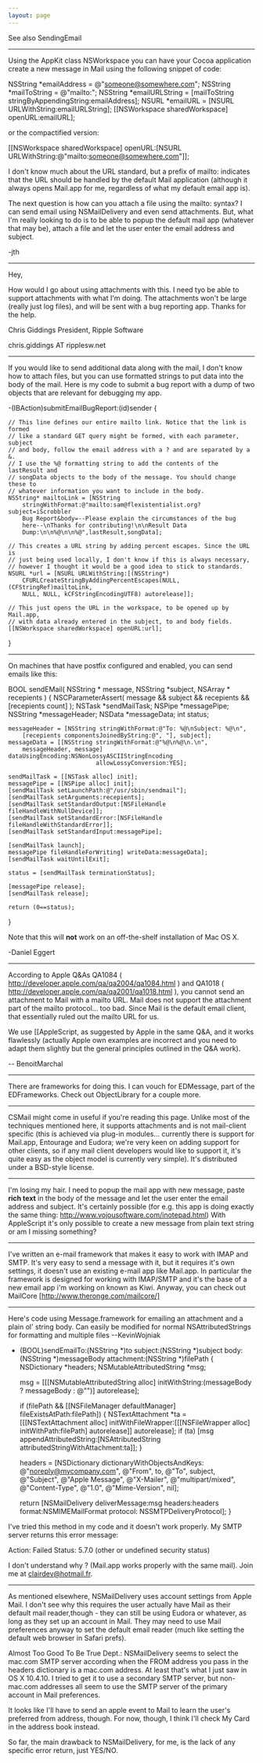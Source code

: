 ```yaml
---
layout: page
---
```


See also SendingEmail

----

Using the AppKit class NSWorkspace you can have your Cocoa application create a new message in Mail using the following snippet of code:

    

NSString *emailAddress = @"someone@somewhere.com";
NSString *mailToString = @"mailto:";
NSString *emailURLString = [mailToString stringByAppendingString:emailAddress];
NSURL *emailURL = [NSURL URLWithString:emailURLString];
[[NSWorkspace sharedWorkspace] openURL:emailURL];



or the compactified version:

    

[[NSWorkspace sharedWorkspace] openURL:[NSURL URLWithString:@"mailto:someone@somewhere.com"]];



I don't know much about the URL standard, but a prefix of mailto: indicates that the URL should be handled by the default Mail application (although it always opens Mail.app for me, regardless of what my default email app is).  



The next question is how can you attach a file using the mailto: syntax? I can send email using NSMailDelivery and even send attachments. But, what I'm really looking to do is to be able to popup the default mail app (whatever that may be), attach a file and let the user enter the email address and subject. 

-jth

----
Hey,

How would I go about using attachments with this.  I need tyo be able to support attachments with what I'm doing.  The attachments won't be large (really just log files), and will be sent with a bug reporting app.  Thanks for the help.

Chris Giddings
President, Ripple Software


chris.giddings AT ripplesw.net

----

If you would like to send additional data along with the mail, I don't know how to attach files, but you can use formatted strings to put data into the body of the mail. Here is my code to submit a bug report with a dump of two objects that are relevant for debugging my app.

    

-(IBAction)submitEmailBugReport:(id)sender
{

    // This line defines our entire mailto link. Notice that the link is formed
    // like a standard GET query might be formed, with each parameter, subject
    // and body, follow the email address with a ? and are separated by a &.
    // I use the %@ formatting string to add the contents of the lastResult and
    // songData objects to the body of the message. You should change these to
    // whatever information you want to include in the body.
    NSString* mailtoLink = [NSString
        stringWithFormat:@"mailto:sam@flexistentialist.org?subject=iScrobbler
        Bug Report&body=--Please explain the circumstances of the bug
        here--\nThanks for contributing!\n\nResult Data
        Dump:\n\n%@\n\n%@",lastResult,songData];
    
    // This creates a URL string by adding percent escapes. Since the URL is
    // just being used locally, I don't know if this is always necessary,
    // however I thought it would be a good idea to stick to standards.
    NSURL *url = [NSURL URLWithString:[(NSString*)
        CFURLCreateStringByAddingPercentEscapes(NULL, (CFStringRef)mailtoLink,
        NULL, NULL, kCFStringEncodingUTF8) autorelease]];

    // This just opens the URL in the workspace, to be opened up by Mail.app,
    // with data already entered in the subject, to and body fields.
    [[NSWorkspace sharedWorkspace] openURL:url];

}



----

On machines that have postfix configured and enabled, you can send emails like this:

    
BOOL sendEMail( NSString * message, NSString *subject, NSArray * recepients )
{
	NSCParameterAssert( message && subject && recepients && [recepients count] );
	NSTask *sendMailTask;
	NSPipe *messagePipe;
	NSString *messageHeader;
	NSData *messageData;
	int status;
	
	messageHeader = [NSString stringWithFormat:@"To: %@\nSubject: %@\n",
		[recepients componentsJoinedByString:@", "], subject];
	messageData = [[NSString stringWithFormat:@"%@\n%@\n.\n",
		messageHeader, message] dataUsingEncoding:NSNonLossyASCIIStringEncoding
							 allowLossyConversion:YES];
	
	sendMailTask = [[NSTask alloc] init];
	messagePipe = [[NSPipe alloc] init];
	[sendMailTask setLaunchPath:@"/usr/sbin/sendmail"];
	[sendMailTask setArguments:recepients];
	[sendMailTask setStandardOutput:[NSFileHandle fileHandleWithNullDevice]];
	[sendMailTask setStandardError:[NSFileHandle fileHandleWithStandardError]];
	[sendMailTask setStandardInput:messagePipe];
	
	[sendMailTask launch];
	messagePipe fileHandleForWriting] writeData:messageData];
	[sendMailTask waitUntilExit];
	
	status = [sendMailTask terminationStatus];
	
	[messagePipe release];
	[sendMailTask release];
	
	return (0==status);
}


Note that this will **not** work on an off-the-shelf installation of Mac OS X.

-Daniel Eggert

----

According to Apple Q&As QA1084 ( http://developer.apple.com/qa/qa2004/qa1084.html ) and QA1018 ( http://developer.apple.com/qa/qa2001/qa1018.html ), you cannot send an attachment to Mail with a mailto URL. Mail does not support the attachment part of the mailto protocol... too bad.
Since Mail is the default email client, that essentially ruled out the mailto URL for us.

We use [[AppleScript, as suggested by Apple in the same Q&A, and it works flawlessly (actually Apple own examples are incorrect and you need to adapt them slightly but the general principles outlined in the Q&A work).

-- BenoitMarchal

----

There are frameworks for doing this. I can vouch for EDMessage, part of the EDFrameworks. Check out ObjectLibrary for a couple more.

----

CSMail might come in useful if you're reading this page. Unlike most of the techniques mentioned here, it supports attachments and is not mail-client specific (this is achieved via plug-in modules... currently there is support for Mail.app, Entourage and Eudora; we're very keen on adding support for other clients, so if any mail client developers would like to support it, it's quite easy as the object model is currently very simple). It's distributed under a BSD-style license.

----

I'm losing my hair. I need to popup the mail app with new message, paste **rich text** in the body of the message and let the user enter the email address and subject. It's certainly possible (for e.g. this app is doing exactly the same thing: http://www.vojousoftware.com/inotepad.html)
With AppleScript it's only possible to create a new message from plain text string or am I missing something?

----

I've written an e-mail framework that makes it easy to work with IMAP and SMTP. It's very easy to send a message with it, but it requires it's own settings, it doesn't use an existing e-mail app like Mail.app. In particular the framework is designed for working with IMAP/SMTP and it's the base of a new email app i'm working on known as Kiwi. Anyway, you can check out MailCore [http://www.theronge.com/mailcore/]

----

Here's code using Message.framework for emailing an attachment and a plain ol' string body. Can easily be modified for normal NSAttributedStrings for formatting and multiple files --KevinWojniak

    
+ (BOOL)sendEmailTo:(NSString *)to subject:(NSString *)subject body:(NSString *)messageBody attachment:(NSString *)filePath
{
	NSDictionary *headers;
	NSMutableAttributedString *msg;
	
	msg = [[[NSMutableAttributedString alloc] initWithString:(messageBody ? messageBody : @"")] autorelease];
	
	if (filePath && [[NSFileManager defaultManager] fileExistsAtPath:filePath])
	{
		NSTextAttachment *ta = [[[NSTextAttachment alloc] initWithFileWrapper:[[[NSFileWrapper alloc] initWithPath:filePath] autorelease]] autorelease];
		if (ta)
			[msg appendAttributedString:[NSAttributedString attributedStringWithAttachment:ta]];
	}
	
	headers = [NSDictionary dictionaryWithObjectsAndKeys:
		@"noreply@mycompany.com", @"From",
		to, @"To",
		subject, @"Subject",
		@"Apple Message", @"X-Mailer",
		@"multipart/mixed", @"Content-Type",
		@"1.0", @"Mime-Version",
		nil];
	
	return [NSMailDelivery deliverMessage:msg
								  headers:headers
								   format:NSMIMEMailFormat
								 protocol: NSSMTPDeliveryProtocol];
}


I've tried this method in my code and it doesn't work properly. My SMTP server returns this error message:

 Action: Failed
 Status: 5.7.0 (other or undefined security status)

I don't understand why ? (Mail.app works properly with the same mail).
Join me at clairdev@hotmail.fr.


----

As mentioned elsewhere, NSMailDelivery uses account settings from Apple Mail. I don't see why this requires the user actually have Mail as their default mail reader,though - they can still be using Eudora or whatever, as long as they set up an account in Mail. They may need to use Mail preferences anyway to set the default email reader (much like setting the default web browser in Safari prefs).

Almost Too Good To Be True Dept.: NSMailDelivery seems to select the mac.com SMTP server according when the FROM address you pass in the headers dictionary is a mac.com address. At least that's what I just saw in OS X 10.4.10. I tried to get it to use a secondary SMTP server, but non-mac.com addresses all seem to use the SMTP server of the primary account in Mail preferences.

It looks like I'll have to send an apple event to Mail to learn the user's preferred from address, though. For now, though, I think I'll check My Card in the address book instead.

So far, the main drawback to NSMailDelivery, for me, is the lack of any specific error return, just YES/NO.
